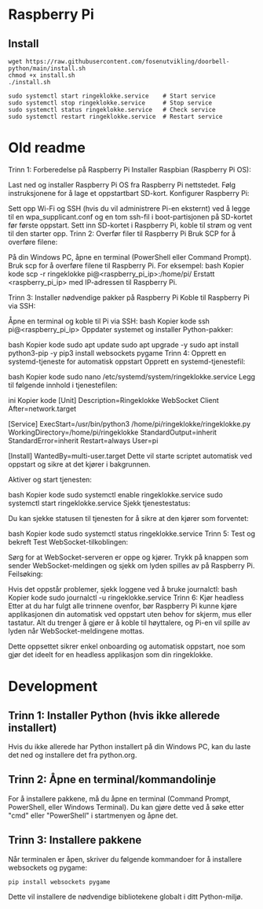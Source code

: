 # Raspberry Pi

## Install
```
wget https://raw.githubusercontent.com/fosenutvikling/doorbell-python/main/install.sh
chmod +x install.sh
./install.sh
```

```
sudo systemctl start ringeklokke.service    # Start service
sudo systemctl stop ringeklokke.service     # Stop service
sudo systemctl status ringeklokke.service   # Check service
sudo systemctl restart ringeklokke.service  # Restart service
```



# Old readme
Trinn 1: Forberedelse på Raspberry Pi
Installer Raspbian (Raspberry Pi OS):

Last ned og installer Raspberry Pi OS fra Raspberry Pi nettstedet.
Følg instruksjonene for å lage et oppstartbart SD-kort.
Konfigurer Raspberry Pi:

Sett opp Wi-Fi og SSH (hvis du vil administrere Pi-en eksternt) ved å legge til en wpa_supplicant.conf og en tom ssh-fil i boot-partisjonen på SD-kortet før første oppstart.
Sett inn SD-kortet i Raspberry Pi, koble til strøm og vent til den starter opp.
Trinn 2: Overfør filer til Raspberry Pi
Bruk SCP for å overføre filene:

På din Windows PC, åpne en terminal (PowerShell eller Command Prompt).
Bruk scp for å overføre filene til Raspberry Pi. For eksempel:
bash
Kopier kode
scp -r ringeklokke pi@<raspberry_pi_ip>:/home/pi/
Erstatt <raspberry_pi_ip> med IP-adressen til Raspberry Pi.

Trinn 3: Installer nødvendige pakker på Raspberry Pi
Koble til Raspberry Pi via SSH:

Åpne en terminal og koble til Pi via SSH:
bash
Kopier kode
ssh pi@<raspberry_pi_ip>
Oppdater systemet og installer Python-pakker:

bash
Kopier kode
sudo apt update
sudo apt upgrade -y
sudo apt install python3-pip -y
pip3 install websockets pygame
Trinn 4: Opprett en systemd-tjeneste for automatisk oppstart
Opprett en systemd-tjenestefil:

bash
Kopier kode
sudo nano /etc/systemd/system/ringeklokke.service
Legg til følgende innhold i tjenestefilen:

ini
Kopier kode
[Unit]
Description=Ringeklokke WebSocket Client
After=network.target

[Service]
ExecStart=/usr/bin/python3 /home/pi/ringeklokke/ringeklokke.py
WorkingDirectory=/home/pi/ringeklokke
StandardOutput=inherit
StandardError=inherit
Restart=always
User=pi

[Install]
WantedBy=multi-user.target
Dette vil starte scriptet automatisk ved oppstart og sikre at det kjører i bakgrunnen.

Aktiver og start tjenesten:

bash
Kopier kode
sudo systemctl enable ringeklokke.service
sudo systemctl start ringeklokke.service
Sjekk tjenestestatus:

Du kan sjekke statusen til tjenesten for å sikre at den kjører som forventet:

bash
Kopier kode
sudo systemctl status ringeklokke.service
Trinn 5: Test og bekreft
Test WebSocket-tilkoblingen:

Sørg for at WebSocket-serveren er oppe og kjører.
Trykk på knappen som sender WebSocket-meldingen og sjekk om lyden spilles av på Raspberry Pi.
Feilsøking:

Hvis det oppstår problemer, sjekk loggene ved å bruke journalctl:
bash
Kopier kode
sudo journalctl -u ringeklokke.service
Trinn 6: Kjør headless
Etter at du har fulgt alle trinnene ovenfor, bør Raspberry Pi kunne kjøre applikasjonen din automatisk ved oppstart uten behov for skjerm, mus eller tastatur. Alt du trenger å gjøre er å koble til høyttalere, og Pi-en vil spille av lyden når WebSocket-meldingene mottas.

Dette oppsettet sikrer enkel onboarding og automatisk oppstart, noe som gjør det ideelt for en headless applikasjon som din ringeklokke.


# Development

## Trinn 1: Installer Python (hvis ikke allerede installert)
Hvis du ikke allerede har Python installert på din Windows PC, kan du laste det ned og installere det fra python.org.

## Trinn 2: Åpne en terminal/kommandolinje
For å installere pakkene, må du åpne en terminal (Command Prompt, PowerShell, eller Windows Terminal). Du kan gjøre dette ved å søke etter "cmd" eller "PowerShell" i startmenyen og åpne det.

## Trinn 3: Installere pakkene
Når terminalen er åpen, skriver du følgende kommandoer for å installere websockets og pygame:
```
pip install websockets pygame
```
Dette vil installere de nødvendige bibliotekene globalt i ditt Python-miljø.